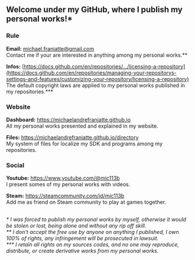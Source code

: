 ﻿  
  
## Welcome under my GitHub, where I publish my personal works!\*  
  
  
### Rule  
  
**Email:** michael.franiatte@gmail.com  
Contact me if your are interested in anything among my personal works.\*\*  
  
**Infos:** [https://docs.github.com/en/repositories/.../licensing-a-repository](https://docs.github.com/en/repositories/managing-your-repositorys-settings-and-features/customizing-your-repository/licensing-a-repository)  
The default copyright laws are applied to my personal works published in my repositories.\*\*\*  
  
  
### Website  
  
**Dashboard:** https://michaelandrefraniatte.github.io  
All my personal works presented and explained in my website.  
  
**Files:** https://michaelandrefraniatte.github.io/directory  
My system of files for localize my SDK and programs among my repositories.  
  
  
### Social  
  
**Youtube:** https://www.youtube.com/@mic113b  
I present somes of my personal works with videos.  
  
**Steam:** https://steamcommunity.com/id/mic113b  
Add me as friend on Steam community to play at games together.  
  
  
##  
*\* I was forced to publish my personal works by myself, otherwise it would be stolen or lost, being alone and without any rip off skill.*  
*\*\* I don't accept the free use by anyone on anything I published, I own 100% of rights, any infringement will be prosecuted in lawsuit.*  
*\*\*\* I retain all rights on my sources codes, and no one may reproduce, distribute, or create derivative works from my personal works.*  
  
  